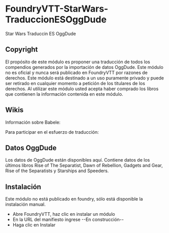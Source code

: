  # FoundryVTT-StarWars-TraduccionESOggDude
 Star Wars Traduccin ES OggDude
 
 ## Copyright
 El propósito de este módulo es proponer una traducción de todos los compendios generados por la importación de datos OggDude. 
 Este módulo no es oficial y nunca será publicado en FoundryVTT por razones de derechos.
 Este módulo está destinado a un uso puramente privado y puede ser retirado en cualquier momento a petición de los titulares de los derechos.
 Al utilizar este módulo usted acepta haber comprado los libros que contienen la información contenida en este módulo.
 
 ## Wikis
 Información sobre Babele: 
 
 Para participar en el esfuerzo de traducción:
 
 ## Datos OggDude
 Los datos de OggDude están disponibles aquí. Contiene datos de los últimos libros Rise of The Separatist, Dawn of Rebellion, Gadgets and Gear, Rise of the Separatists y Starships and Speeders.
 
 ## Instalación
 Este módulo no está publicado en foundry, sólo está disponible la instalación manual.
 * Abre FoundryVTT, haz clic en instalar un módulo
 * En la URL del manifiesto ingrese --En construcción--
 * Haga clic en Instalar
 
 
 
